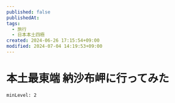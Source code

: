 ```yaml
---
published: false
publishedAt: 
tags:
  - 旅行
  - 日本本土四極
created: 2024-06-26 17:15:54+09:00
modified: 2024-07-04 14:19:53+09:00
---
```


# 本土最東端 納沙布岬に行ってみた

```table-of-contents
minLevel: 2
```
